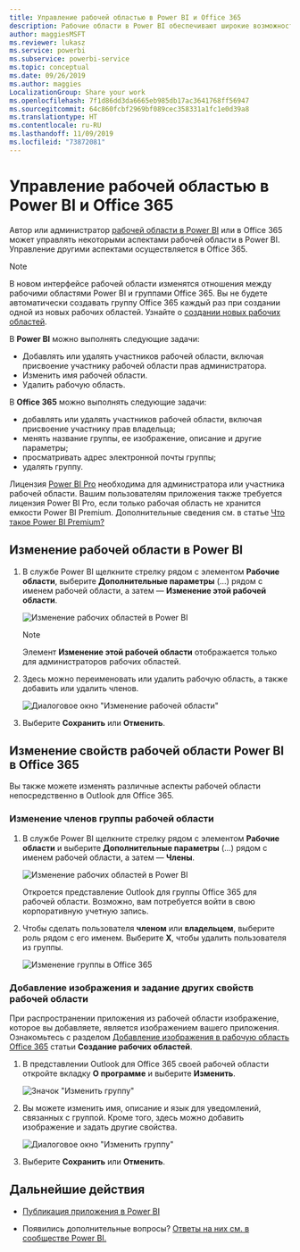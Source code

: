 ```yaml
---
title: Управление рабочей областью в Power BI и Office 365
description: Рабочие области в Power BI обеспечивают широкие возможности для совместной работы на основе групп Office 365. Вы можете управлять рабочими областями в Power BI и в Office 365.
author: maggiesMSFT
ms.reviewer: lukasz
ms.service: powerbi
ms.subservice: powerbi-service
ms.topic: conceptual
ms.date: 09/26/2019
ms.author: maggies
LocalizationGroup: Share your work
ms.openlocfilehash: 7f1d86dd3da6665eb985db17ac3641768ff56947
ms.sourcegitcommit: 64c860fcbf2969bf089cec358331a1fc1e0d39a8
ms.translationtype: HT
ms.contentlocale: ru-RU
ms.lasthandoff: 11/09/2019
ms.locfileid: "73872081"
---
```

# <a name="manage-your-workspace-in-power-bi-and-office-365"></a>Управление рабочей областью в Power BI и Office 365

Автор или администратор [рабочей области в Power BI](service-create-distribute-apps.md) или в Office 365 может управлять некоторыми аспектами рабочей области в Power BI. Управление другими аспектами осуществляется в Office 365.

> [!NOTE]
> В новом интерфейсе рабочей области изменятся отношения между рабочими областями Power BI и группами Office 365. Вы не будете автоматически создавать группу Office 365 каждый раз при создании одной из новых рабочих областей. Узнайте о [создании новых рабочих областей](service-create-the-new-workspaces.md).

В **Power BI** можно выполнять следующие задачи:

* Добавлять или удалять участников рабочей области, включая присвоение участнику рабочей области прав администратора.
* Изменить имя рабочей области.
* Удалить рабочую область.

В **Office 365** можно выполнять следующие задачи:

* добавлять или удалять участников рабочей области, включая присвоение участнику прав владельца;
* менять название группы, ее изображение, описание и другие параметры;
* просматривать адрес электронной почты группы;
* удалять группу.

Лицензия [Power BI Pro](service-features-license-type.md) необходима для администратора или участника рабочей области. Вашим пользователям приложения также требуется лицензия Power BI Pro, если только рабочая область не хранится емкости Power BI Premium. Дополнительные сведения см. в статье [Что такое Power BI Premium?](service-premium-what-is.md)

## <a name="edit-your-workspace-in-power-bi"></a>Изменение рабочей области в Power BI

1. В службе Power BI щелкните стрелку рядом с элементом **Рабочие области**, выберите **Дополнительные параметры** (…) рядом с именем рабочей области, а затем — **Изменение этой рабочей области**.

   ![Изменение рабочих областей в Power BI](media/service-manage-app-workspace-in-power-bi-and-office-365/power-bi-app-ellipsis.png)

   > [!NOTE]
   > Элемент **Изменение этой рабочей области** отображается только для администраторов рабочих областей.

1. Здесь можно переименовать или удалить рабочую область, а также добавить или удалить членов.

   ![Диалоговое окно "Изменение рабочей области"](media/service-manage-app-workspace-in-power-bi-and-office-365/power-bi-app-edit-workspace.png)

1. Выберите **Сохранить** или **Отменить**.

## <a name="edit-power-bi-workspace-properties-in-office-365"></a>Изменение свойств рабочей области Power BI в Office 365

Вы также можете изменять различные аспекты рабочей области непосредственно в Outlook для Office 365.

### <a name="edit-the-members-of-the-workspace-group"></a>Изменение членов группы рабочей области

1. В службе Power BI щелкните стрелку рядом с элементом **Рабочие области** и выберите **Дополнительные параметры** (…) рядом с именем рабочей области, а затем — **Члены**.

   ![Изменение рабочих областей в Power BI](media/service-manage-app-workspace-in-power-bi-and-office-365/power-bi-app-ellipsis-members.png)

   Откроется представление Outlook для группы Office 365 для рабочей области. Возможно, вам потребуется войти в свою корпоративную учетную запись.

1. Чтобы сделать пользователя **членом** или **владельцем**, выберите роль рядом с его именем. Выберите **X**, чтобы удалить пользователя из группы.

   ![Изменение группы в Office 365](media/service-manage-app-workspace-in-power-bi-and-office-365/pbi_managegroupo365.png)

### <a name="add-an-image-and-set-other-workspace-properties"></a>Добавление изображения и задание других свойств рабочей области

При распространении приложения из рабочей области изображение, которое вы добавляете, является изображением вашего приложения. Ознакомьтесь с разделом [Добавление изображения в рабочую область Office 365](service-create-workspaces.md#add-an-image-to-your-office-365-workspace-optional) статьи **Создание рабочих областей**.

1. В представлении Outlook для Office 365 своей рабочей области откройте вкладку **О программе** и выберите **Изменить**.

    ![Значок "Изменить группу"](media/service-manage-app-workspace-in-power-bi-and-office-365/pbi_editgroupo365.png)
1. Вы можете изменить имя, описание и язык для уведомлений, связанных с группой. Кроме того, здесь можно добавить изображение и задать другие свойства.

   ![Диалоговое окно "Изменить группу"](media/service-manage-app-workspace-in-power-bi-and-office-365/pbi_editgrpo365dialog.png)

1. Выберите **Сохранить** или **Отменить**.

## <a name="next-steps"></a>Дальнейшие действия

* [Публикация приложения в Power BI](service-create-distribute-apps.md)

* Появились дополнительные вопросы? [Ответы на них см. в сообществе Power BI.](https://community.powerbi.com/)
